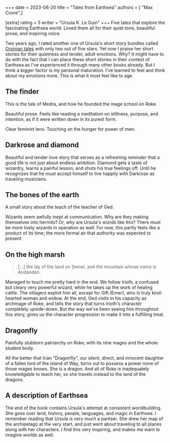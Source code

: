 +++
date = 2023-08-20
title = "Tales from Earthsea"
authors = [ "Max Crone",]

[extra]
rating = 5
writer = "Ursula K. Le Guin"
+++
Five tales that explore the fascinating Earthsea world.
Loved them all for their quiet tone, beautiful prose, and inspiring voice.
<!-- more -->
Two years ago, I rated another one of Ursula's short story bundles called [Orsinian tales](/books/orsinian-tales) with only two out of five stars.
Yet now I praise her short stories for their quietness and tender, adult emotions.
Why?
It might have to do with the fact that I can place these short stories in their context of Earthsea as I've experienced it through many other books already.
But I think a bigger factor is my personal maturation.
I've learned to feel and think about my emotions more.
This is what it must feel like to age.

## The finder
This is the tale of Medra, and how he founded the mage school on Roke.

Beautiful prose.
Feels like reading a meditation on stillness, purpose, and intention, as if it were written down in its purest form.

Clear feminist lens.
Touching on the hunger for power of men.

## Darkrose and diamond
Beautiful and tender love story that serves as a refreshing reminder that a good life is not just about endless ambition.
Diamond gets a taste of wizardry, learns a painful lesson, and shuts his true feelings off.
Until he recognizes that he must accept himself to live happily with Darkrose as traveling musicians.

## The bones of the earth
A small story about the teach of the teacher of Ged.

Wizards seem awfully inept at communication.
Why are they making themselves into hermits?
Or, why are Ursula's wizrds like this?
There must be more lively wizards in operation as well.
For now, this partly feels like a product of its time; the more formal air that authority was expected to present.

## On the high marsh
> [...] the lay of the land on Semel, and the mountain whose name is Andanden.

Managed to touch me pretty hard in the end.
We follow Irioth, a confused but cleary very powerful wizard, while he takes up the work of healing cattle.
The villagers exploit him all, except for Gift (Emer), who is truly kind-hearted woman and widow.
At the end, Ged visits in his capacity as archmage of Roke, and tells the story that turns Irioth's character completely upside-down.
But the way we've been seeing him throughout this story, gives us the character progression to make it into a fulfilling treat.

## Dragonfly
Painfully stubborn patriarchy on Roke, with its nine mages and the whole student body.

All the better that Irian "Dragonfly", our silent, direct, and innocent daughter of a fallen lord of the island of Way, turns out to possess a power none of those mages knows.
She is a dragon.
And all of Roke is inadequately knowledgable to teach her, so she travels instead to the land of the dragons.

## A description of Earthsea
The end of the book contains Ursula's attempt at consistent worldbuilding.
She goes over land, history, people, languages, and magic in Earthsea.
I remember reading that Ursula is very much a pantser.
She drew her map of the archipelago at the very start, and just went about traveling to all places along with her characters.
I find this very inspiring, and makes me want to imagine worlds as well.
